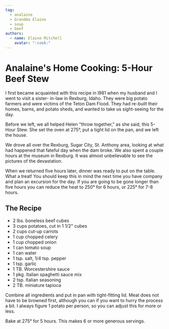 ```yaml
---
tag:
  - analaine
  - Grandma Elaine
  - soup
  - beef
authors:
  - name: Elaine Mitchell
    avatar: ":cook:"
---
```


# Analaine's Home Cooking: 5-Hour Beef Stew
I first became acquainted with this recipe in l981 when my husband and I went to visit a sister-
in-law in Rexburg, Idaho. They were big potato farmers and were victims of the Teton Dam Flood. They had re-built their homes, barns, and potato sheds, and wanted to take us sight-seeing for the day.

Before we left, we all helped Helen "throw together," as she said, this 5-Hour Stew. She set the
oven at 275°, put a tight lid on the pan, and we left the house.

We drove all over the Rexburg, Sugar City, St. Anthony area, looking at what had happened
that fateful day when the dam broke. We also spent a couple hours at the museum in Rexburg. It
was almost unbelievable to see the pictures of the devastation.

When we returned five hours later, dinner was ready to put on the table. What a treat! You
should keep this in mind the next time you have company and plan an excursion for the day. If
you are going to be gone longer than five hours you can reduce the heat to 250° for 6 hours, or
225° for 7-8 hours.

## The Recipe
* 2 lbs. boneless beef cubes
* 3 cups potatoes, cut in 1 1/2" cubes
* 2 cups cut-up carrots
* 1 cup chopped celery
* 1 cup chopped onion
* 1 can tomato soup
* 1 can water
* 1 tsp. salt, 1/4 tsp. pepper
* 1 tsp. garlic
* 1 TB. Worcestershire sauce
* 1 pkg. Italian spaghetti sauce mix
* 2 tsp. Italian seasoning
* 2 TB. miniature tapioca

Combine all ingredients and put in pan with tight-fitting lid. Meat does not have to be browned
first, although you can if you want to hurry the process a bit. I always figure 1 potato per
person, so you can adjust this for more or less.

Bake at 275° for 5 hours. This makes 6 or more generous servings.